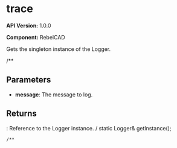 # trace

**API Version:** 1.0.0

**Component:** RebelCAD

Gets the singleton instance of the Logger.

/**

## Parameters

- **message**: The message to log.

## Returns

: Reference to the Logger instance.
/
    static Logger& getInstance();

    /**

